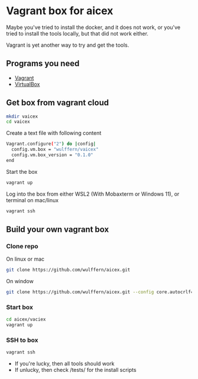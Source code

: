 
# Vagrant box for aicex 

Maybe you've tried to install the docker, and it does not work, or you've tried
to install the tools locally, but that did not work either.

Vagrant is yet another way to try and get the tools.

## Programs you need 

- [Vagrant](https://www.vagrantup.com)
- [VirtualBox](https://www.virtualbox.org)


## Get box from vagrant cloud 

``` bash
mkdir vaicex
cd vaicex 
```

Create a text file with following content 

``` bash
Vagrant.configure("2") do |config|
  config.vm.box = "wulffern/vaicex"
  config.vm.box_version = "0.1.0"
end
```

Start the box 

``` bash
vagrant up
```

Log into the box from either WSL2 (With Mobaxterm or Windows 11), or terminal on mac/linux

``` bash
vagrant ssh

```

## Build your own vagrant box 

### Clone repo 

On linux or mac
``` bash
git clone https://github.com/wulffern/aicex.git
```

On window

``` bash
git clone https://github.com/wulffern/aicex.git --config core.autocrlf=input
```

### Start box 

``` bash
cd aicex/vaciex
vagrant up 
```

### SSH to box 

``` bash
vagrant ssh
```

- If you're lucky, then all tools should work 
- If unlucky, then check /tests/ for the install scripts


